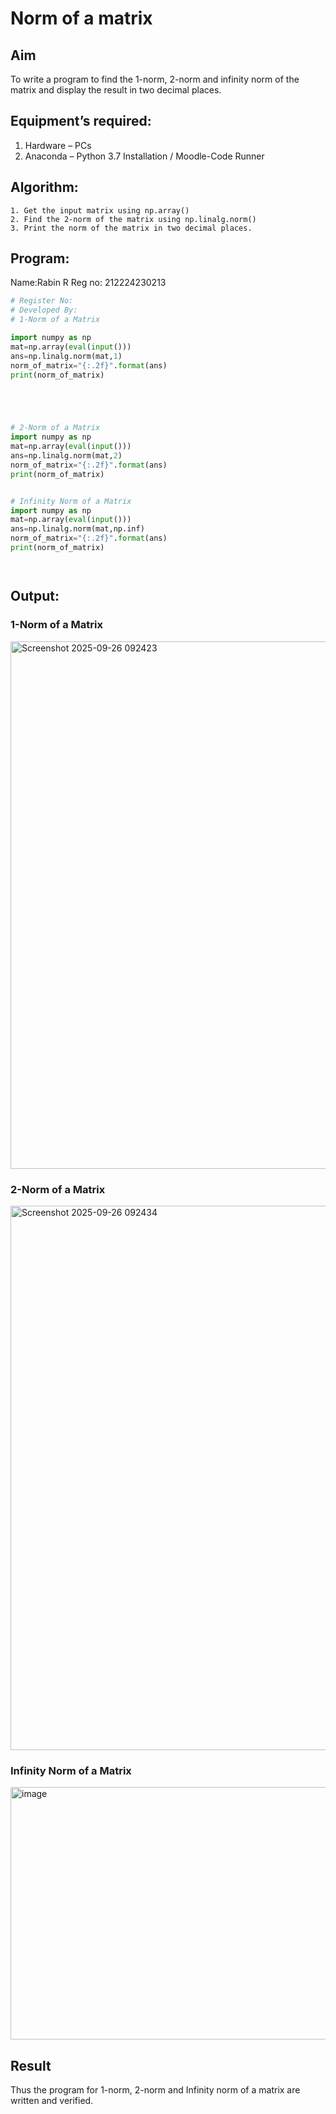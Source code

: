 # Norm of a matrix
## Aim
To write a program to find the 1-norm, 2-norm and infinity norm of the matrix and display the result in two decimal places.
## Equipment’s required:
1.	Hardware – PCs
2.	Anaconda – Python 3.7 Installation / Moodle-Code Runner
## Algorithm:
	1. Get the input matrix using np.array()   
    2. Find the 2-norm of the matrix using np.linalg.norm()
	3. Print the norm of the matrix in two decimal places.
## Program:
Name:Rabin R
Reg no: 212224230213
```Python
# Register No:
# Developed By:
# 1-Norm of a Matrix

import numpy as np
mat=np.array(eval(input()))
ans=np.linalg.norm(mat,1)
norm_of_matrix="{:.2f}".format(ans)
print(norm_of_matrix)





# 2-Norm of a Matrix
import numpy as np
mat=np.array(eval(input()))
ans=np.linalg.norm(mat,2)
norm_of_matrix="{:.2f}".format(ans)
print(norm_of_matrix)


# Infinity Norm of a Matrix
import numpy as np
mat=np.array(eval(input()))
ans=np.linalg.norm(mat,np.inf)
norm_of_matrix="{:.2f}".format(ans)
print(norm_of_matrix)




```
## Output:
### 1-Norm of a Matrix
<img width="1337" height="844" alt="Screenshot 2025-09-26 092423" src="https://github.com/user-attachments/assets/6d7f8663-7015-4555-9b65-a9994752772c" />



### 2-Norm of a Matrix
<img width="1270" height="871" alt="Screenshot 2025-09-26 092434" src="https://github.com/user-attachments/assets/1585ba75-ad48-4c92-9c82-be374d5e1473" />


### Infinity Norm of a Matrix
<img width="554" height="404" alt="image" src="https://github.com/user-attachments/assets/4a94f970-0042-40cf-9328-bd8ec27833f9" />


## Result
Thus the program for 1-norm, 2-norm and Infinity norm of a matrix are written and verified.
